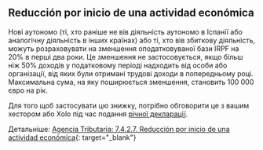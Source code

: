 ## Reducción por inicio de una actividad económica

Нові аутономо (ті, хто раніше не вів діяльність аутономо в Іспанії або аналогічну діяльність в інших країнах) або ті,
хто вів збиткову діяльність, можуть розраховувати на зменшення оподатковуваної бази IRPF на 20% в перші два роки. Це
зменшення не застосовується, якщо більш ніж 50% доходів у податковому періоді надходить від особи або організації, від
яких були отримані трудові доходи в попередньому році. Максимальна сума, на яку поширюється зменшення, становить 100 000
євро на рік.

Для того щоб застосувати цю знижку, потрібно обговорити це з вашим хестором або Xolo під час подання [річної декларації](#річна-декларація-renta).

Детальніше: [Agencia Tributaria: 7.4.2.7. Reducción por inicio de una actividad económica](https://sede.agenciatributaria.gob.es/Sede/ayuda/manuales-videos-folletos/manuales-ayuda-presentacion/irpf-2024/7-cumplimentacion-irpf/7_4-rendimientos-actividades-economicas/7_4_2-regimen-estimacion-directa/7_4_2_7-reduccion-inicio-actividad-economica.html){:
target="_blank"}
